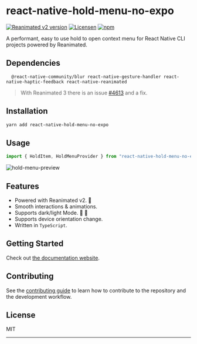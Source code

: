 # react-native-hold-menu-no-expo

[![Reanimated v2 version](https://img.shields.io/github/package-json/v/hadnet/react-native-hold-menu-no-expo/master?label=Version&style=flat-square)](https://www.npmjs.com/package/@hadnet/react-native-hold-menu-no-expo)
[![Licensen](https://img.shields.io/github/package-json/license/hadnet/react-native-hold-menu-no-expo/master?label=License&style=flat-square)](https://www.npmjs.com/package/@hadnet/react-native-hold-menu-no-expo)
[![npm](https://img.shields.io/badge/Types-included-blue?style=flat-square)](https://www.npmjs.com/package/@hadnet/react-native-hold-menu-no-expo)


A performant, easy to use hold to open context menu for React Native CLI projects powered by Reanimated.

## Dependencies

```
  @react-native-community/blur react-native-gesture-handler react-native-haptic-feedback react-native-reanimated
```

> With Reanimated 3 there is an issue [#4613](https://github.com/software-mansion/react-native-reanimated/issues/4613#issuecomment-1663211375) and a fix.

## Installation

```sh
yarn add react-native-hold-menu-no-expo
```

## Usage

```js
import { HoldItem, HoldMenuProvider } from "react-native-hold-menu-no-expo";
```

![hold-menu-preview](./preview.gif)

## Features

- Powered with Reanimated v2. 🚀
- Smooth interactions & animations.
- Supports dark/light Mode. 🌚 🌝
- Supports device orientation change.
- Written in `TypeScript`.


## Getting Started

Check out [the documentation website](https://enesozturk.github.io/react-native-hold-menu).


## Contributing

See the [contributing guide](CONTRIBUTING.md) to learn how to contribute to the repository and the development workflow.

## License

MIT

---
